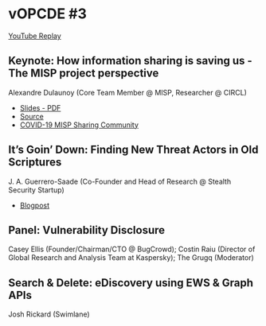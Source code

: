 # vOPCDE #3
[YouTube Replay](https://youtu.be/QImyKDvryq8)
## Keynote: How information sharing is saving us - The MISP project perspective
Alexandre Dulaunoy (Core Team Member @ MISP, Researcher @ CIRCL)
 - [Slides - PDF](https://github.com/MISP/misp-training/blob/master/x.6-how-information-sharing-is-saving-us/slide.pdf)
 - [Source](https://github.com/MISP/misp-training/tree/master/x.6-how-information-sharing-is-saving-us)
 - [COVID-19 MISP Sharing Community](https://www.misp-project.org/covid-19-misp/)
## It’s Goin’ Down: Finding New Threat Actors in Old Scriptures
J. A. Guerrero-Saade (Co-Founder and Head of Research @ Stealth Security Startup)
- [Blogpost](https://www.epicturla.com/blog/the-lost-nazar)
## Panel: Vulnerability Disclosure
Casey Ellis (Founder/Chairman/CTO @ BugCrowd);
Costin Raiu (Director of Global Research and Analysis Team at Kaspersky);
The Grugq (Moderator)
## Search & Delete: eDiscovery using EWS & Graph APIs
Josh Rickard (Swimlane)
